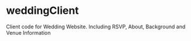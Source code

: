# weddingClient
Client code for Wedding Website. Including RSVP, About, Background and Venue Information
